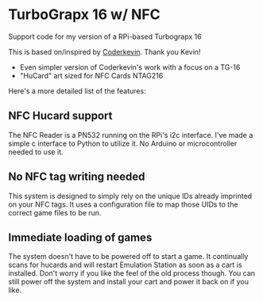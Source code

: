 # TurboGrapx 16 w/ NFC
Support code for my version of a RPi-based Turbograpx 16

This is based on/inspired by [Coderkevin](https://github.com/coderkevin/mini-nes). Thank you Kevin!
- Even simpler version of Coderkevin's work with a focus on a TG-16
- "HuCard" art sized for NFC Cards NTAG216 

Here's a more detailed list of the features:

## NFC Hucard support

The NFC Reader is a PN532 running on the RPi's i2c interface. I've made a simple c interface to Python to utilize it. No Arduino or microcontroller needed to use it.

## No NFC tag writing needed

This system is designed to simply rely on the unique IDs already imprinted on your NFC tags. It uses a configuration file to map those UIDs to the correct game files to be run.

## Immediate loading of games

The system doesn't have to be powered off to start a game. It continually scans for hucards and will restart Emulation Station as soon as a cart is installed. Don't worry if you like the feel of the old process though. You can still power off the system and install your cart and power it back on if you like.

